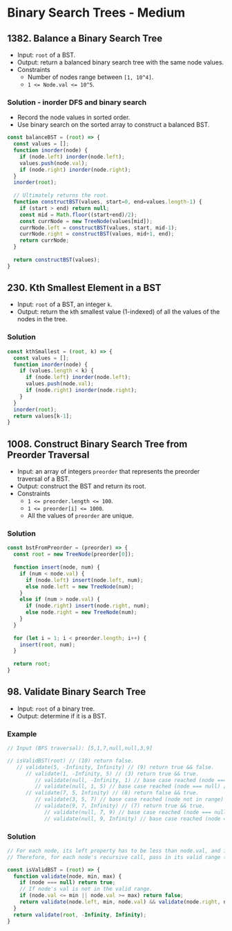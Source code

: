 # Binary Search Trees - Medium

## 1382. Balance a Binary Search Tree
- Input: `root` of a BST.
- Output: return a balanced binary search tree with the same node values.
- Constraints
  - Number of nodes range between `[1, 10^4]`.
  - `1 <= Node.val <= 10^5`.
### Solution - inorder DFS and binary search
- Record the node values in sorted order.
- Use binary search on the sorted array to construct a balanced BST.
```js
const balanceBST = (root) => {
  const values = [];
  function inorder(node) {
    if (node.left) inorder(node.left);
    values.push(node.val);
    if (node.right) inorder(node.right);
  }
  inorder(root);
  
  // Ultimately returns the root.
  function constructBST(values, start=0, end=values.length-1) {
    if (start > end) return null;
    const mid = Math.floor((start+end)/2);
    const currNode = new TreeNode(values[mid]);
    currNode.left = constructBST(values, start, mid-1);
    currNode.right = constructBST(values, mid+1, end);
    return currNode;
  }
  
  return constructBST(values);
}
```

## 230. Kth Smallest Element in a BST
- Input: `root` of a BST, an integer `k`.
- Output: return the `k`th smallest value (1-indexed) of all the values of the nodes in the tree.
### Solution
```js
const kthSmallest = (root, k) => {
  const values = [];
  function inorder(node) {
    if (values.length < k) {
      if (node.left) inorder(node.left);
      values.push(node.val);
      if (node.right) inorder(node.right);
    }
  }
  inorder(root);
  return values[k-1];
}
```

## 1008. Construct Binary Search Tree from Preorder Traversal
- Input: an array of integers `preorder` that represents the preorder traversal of a BST.
- Output: construct the BST and return its root.
- Constraints
  - `1 <= preorder.length <= 100`.
  - `1 <= preorder[i] <= 1000`.
  - All the values of `preorder` are unique.
### Solution
```js
const bstFromPreorder = (preorder) => {
  const root = new TreeNode(preorder[0]);
  
  function insert(node, num) {
    if (num < node.val) {
      if (node.left) insert(node.left, num);
      else node.left = new TreeNode(num);
    }
    else if (num > node.val) {
      if (node.right) insert(node.right, num);
      else node.right = new TreeNode(num);
    }
  }
  
  for (let i = 1; i < preorder.length; i++) {
    insert(root, num);
  }
  
  return root;
}
```

## 98. Validate Binary Search Tree
- Input: `root` of a binary tree.
- Output: determine if it is a BST.
### Example
```js
// Input (BFS traversal): [5,1,7,null,null,3,9]

// isValidBST(root) // (10) return false.
   // validate(5, -Infinity, Infinity) // (9) return true && false.
      // validate(1, -Infinity, 5) // (3) return true && true.
         // validate(null, -Infinity, 1) // base case reached (node === null) // (1) return true.
         // validate(null, 1, 5) // base case reached (node === null) // (2) return true.
      // validate(7, 5, Infinity) // (8) return false && true.
         // validate(3, 5, 7) // base case reached (node not in range) // (4) return false.
         // validate(9, 7, Infinity) // (7) return true && true.
            // validate(null, 7, 9) // base case reached (node === null) // (5) return true.
            // validate(null, 9, Infinity) // base case reached (node === null) // (6) return true.
```
### Solution
```js
// For each node, its left property has to be less than node.val, and its right property has to be greater than node.val. Otherwise, it's not a BST.
// Therefore, for each node's recursive call, pass in its valid range (min, max).

const isValidBST = (root) => {
  function validate(node, min, max) {
    if (node === null) return true;
    // If node's val is not in the valid range.
    if (node.val <= min || node.val >= max) return false;
    return validate(node.left, min, node.val) && validate(node.right, node.val, max)
  }
  return validate(root, -Infinity, Infinity);
}
```
